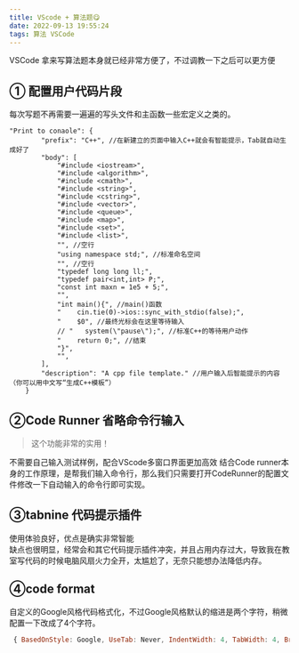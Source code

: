 ```yaml
---
title: VScode + 算法题😋
date: 2022-09-13 19:55:24
tags: 算法 VSCode
---
```


VSCode 拿来写算法题本身就已经非常方便了，不过调教一下之后可以更方便

<!--more-->

## ① 配置用户代码片段
每次写题不再需要一遍遍的写头文件和主函数一些宏定义之类的。
```
"Print to conaole": {
		"prefix": "C++", //在新建立的页面中输入C++就会有智能提示，Tab就自动生成好了
		"body": [
			"#include <iostream>",
			"#include <algorithm>",
			"#include <cmath>",
			"#include <string>",
			"#include <cstring>",
			"#include <vector>",
			"#include <queue>",
			"#include <map>",
			"#include <set>",
			"#include <list>",
			"", //空行
			"using namespace std;", //标准命名空间
			"", //空行
			"typedef long long ll;",
			"typedef pair<int,int> P;",
			"const int maxn = 1e5 + 5;",
			"",
			"int main(){", //main()函数
			"    cin.tie(0)->ios::sync_with_stdio(false);",
			"    $0", //最终光标会在这里等待输入
			// "   system(\"pause\");", //标准C++的等待用户动作
			"    return 0;", //结束
			"}",
			"",
		],
		"description": "A cpp file template." //用户输入后智能提示的内容（你可以用中文写“生成C++模板”）
	}
```

## ②Code Runner 省略命令行输入

> 这个功能非常的实用！

不需要自己输入测试样例，配合VScode多窗口界面更加高效
结合Code runner本身的工作原理，是帮我们输入命令行，那么我们只需要打开CodeRunner的配置文件修改一下自动输入的命令行即可实现。


## ③tabnine 代码提示插件

使用体验良好，优点是确实非常智能  
缺点也很明显，经常会和其它代码提示插件冲突，并且占用内存过大，导致我在教室写代码的时候电脑风扇火力全开，太尴尬了，无奈只能想办法降低内存。

## ④code format

自定义的Google风格代码格式化，不过Google风格默认的缩进是两个字符，稍微配置一下改成了4个字符。
```javascript
 { BasedOnStyle: Google, UseTab: Never, IndentWidth: 4, TabWidth: 4, BreakBeforeBraces: Attach, AllowShortIfStatementsOnASingleLine: false, IndentCaseLabels: false, ColumnLimit: 80, AccessModifierOffset: -4 }
```

